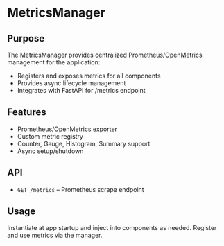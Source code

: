 # MetricsManager

## Purpose

The MetricsManager provides centralized Prometheus/OpenMetrics management for the application:

- Registers and exposes metrics for all components
- Provides async lifecycle management
- Integrates with FastAPI for /metrics endpoint

## Features

- Prometheus/OpenMetrics exporter
- Custom metric registry
- Counter, Gauge, Histogram, Summary support
- Async setup/shutdown

## API

- `GET /metrics` – Prometheus scrape endpoint

## Usage

Instantiate at app startup and inject into components as needed.
Register and use metrics via the manager.
